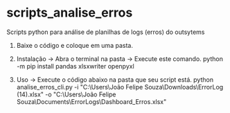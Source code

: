 # scripts_analise_erros
Scripts python para análise de planilhas de logs (erros) do outsytems

1. Baixe o código e coloque em uma pasta.

2. Instalação -> Abra o terminal na pasta -> Execute este comando.
python -m pip install pandas xlsxwriter openpyxl

3. Uso -> Execute o código abaixo na pasta que seu script está.
python analise_erros_cli.py -i "C:\Users\João Felipe Souza\Downloads\ErrorLog (14).xlsx" -o "C:\Users\João Felipe Souza\Documents\ErrorLogs\Dashboard_Erros.xlsx"
